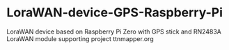# LoraWAN-device-GPS-Raspberry-Pi
LoraWAN device based on Raspberry Pi Zero with GPS stick and RN2483A LoraWAN module supporting project ttnmapper.org
